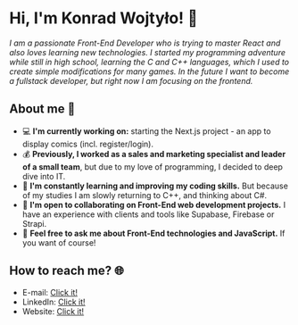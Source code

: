 # Hi, I'm Konrad Wojtyło! 👋

*I am a passionate Front-End Developer who is trying to master React and also loves learning new technologies. I started my programming adventure while still in high school, learning the C and C++ languages, which I used to create simple modifications for many games. In the future I want to become a fullstack developer, but right now I am focusing on the frontend.*

## About me 📖

- 💻 **I'm currently working on:** starting the Next.js project - an app to display comics (incl. register/login).
- 💰 **Previously, I worked as a sales and marketing specialist and leader of a small team**, but due to my love of programming, I decided to deep dive into IT.
- 🌱 **I'm constantly learning and improving my coding skills.** But because of my studies I am slowly returning to C++, and thinking about C#.
- 👯 **I'm open to collaborating on Front-End web development projects.** I have an experience with clients and tools like Supabase, Firebase or Strapi.
- 💬 **Feel free to ask me about Front-End technologies and JavaScript.** If you want of course!

## How to reach me? 🌐

- E-mail: [Click it!](konrad.wojtylo.9@gmail.com)
- LinkedIn: [Click it!](https://www.linkedin.com/in/konrad-wojtylo/)
- Website: [Click it!](https://konrad-wojtylo.com/)

<!--
**Anathretic/Anathretic** is a ✨ _special_ ✨ repository because its `README.md` (this file) appears on your GitHub profile.

Here are some ideas to get you started:

- 🔭 I’m currently working on ...
- 🌱 I’m currently learning ...
- 👯 I’m looking to collaborate on ...
- 🤔 I’m looking for help with ...
- 💬 Ask me about ...
- 📫 How to reach me: ...
- 😄 Pronouns: ...
- ⚡ Fun fact: ...
-->
